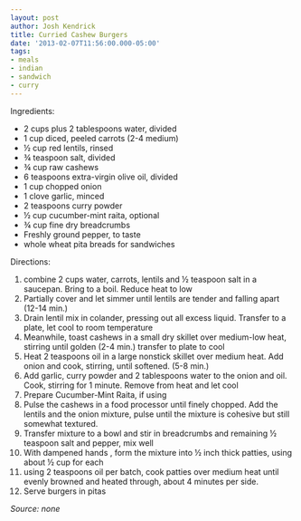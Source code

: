 ```yaml
---
layout: post
author: Josh Kendrick
title: Curried Cashew Burgers
date: '2013-02-07T11:56:00.000-05:00'
tags:
- meals
- indian
- sandwich
- curry
---
```


Ingredients:
* 2 cups plus 2 tablespoons water, divided
* 1 cup diced, peeled carrots (2-4 medium)
* ½ cup red lentils, rinsed
* ¾ teaspoon salt, divided
* ¾ cup raw cashews
* 6 teaspoons extra-virgin olive oil, divided
* 1 cup chopped onion
* 1 clove garlic, minced
* 2 teaspoons curry powder
* ½ cup cucumber-mint raita, optional
* ¾ cup fine dry breadcrumbs
* Freshly ground pepper, to taste
* whole wheat pita breads for sandwiches

Directions:
1. combine 2 cups water, carrots, lentils and ½ teaspoon salt in a saucepan. Bring to a boil. Reduce heat to low
2. Partially cover and let simmer until lentils are tender and falling apart (12-14 min.)
3. Drain  lentil mix in colander, pressing out all excess liquid. Transfer to a plate, let cool to room temperature
4. Meanwhile, toast cashews in a small dry skillet over medium-low heat, stirring until golden (2-4 min.) transfer to plate to cool
5. Heat 2 teaspoons oil in a large nonstick skillet over medium heat. Add onion and cook, stirring, until softened. (5-8 min.)
6. Add garlic, curry powder and 2 tablespoons water to the onion and oil. Cook, stirring for 1 minute. Remove from heat and let cool
7. Prepare Cucumber-Mint Raita, if using
8. Pulse the cashews in a food processor until finely chopped. Add the lentils and the onion mixture, pulse until the mixture is cohesive but still somewhat textured.
9. Transfer mixture to a bowl and stir in breadcrumbs and remaining ½ teaspoon salt and pepper, mix well
10. With dampened hands , form the mixture into ½ inch thick patties, using about ½ cup for each
11. using 2 teaspoons oil per batch, cook patties over medium heat until evenly browned and heated through, about 4 minutes per side.
12. Serve burgers in pitas

*Source: none*